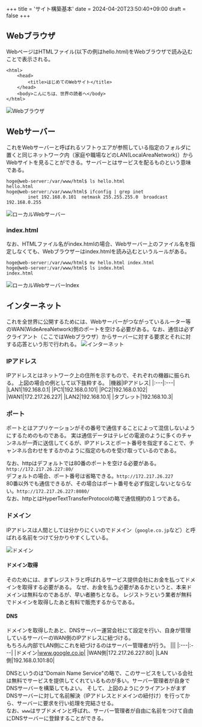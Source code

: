 +++
title = 'サイト構築基本'
date = 2024-04-20T23:50:40+09:00
draft = false
+++

## Webブラウザ
WebページはHTMLファイル(以下の例はhello.html)をWebブラウザで読み込むことで表示される。

```
<html>
    <head>
        <title>はじめてのWebサイト</title>
    </head>
    <body>こんにちは、世界の読者へ</body>
</html>
```
![Webブラウザ](/images/web-browser.png)  

## Webサーバー
これをWebサーバーと呼ばれるソフトゥエアが参照している指定のフォルダに置くと同じネットワーク内（家庭や職場などのLAN(LocalAreaNetwork)）からWebサイトを見ることができる。サーバーとはサービスを配るものという意味である。

```
hoge@web-server:/var/www/html$ ls hello.html
hello.html
hoge@web-server:/var/www/html$ ifconfig | grep inet
        inet 192.168.0.101  netmask 255.255.255.0  broadcast 192.168.0.255
```
![ローカルWebサーバー](/images/local-web-server.png)  

### index.html
なお、HTMLファイル名がindex.htmlの場合、Webサーバー上のファイル名を指定しなくても、Webブラウザーはindex.htmlを読み込むというルールがある。
```
hoge@web-server:/var/www/html$ mv hello.html index.html
hoge@web-server:/var/www/html$ ls index.html
index.html
```
![ローカルWebサーバーIndex](/images/local-web-server-index.png)

## インターネット
これを全世界に公開するためには、Webサーバーがつながっているルーター等のWAN(WideAreaNetwork)側のポートを空ける必要がある。なお、通信は必ずクライアント（ここではWebブラウザ）からサーバーに対する要求とそれに対する応答という形で行われる。
![インターネット](/images/internet.png)

### IPアドレス
IPアドレスとはネットワーク上の住所を示すもので、それぞれの機器に振られる。
上図の場合の例として以下抜粋する。
|機器|IPアドレス|
|:---|:---|
|LAN1|192.168.0.1|
|PC1|192.168.0.101|
|PC2|192.168.0.102|
|WAN1|172.217.26.227|
|LAN2|192.168.10.1|
|タブレット|192.168.10.3|

### ポート
ポートとはアプリケーションがその番号で通信することによって混信しないようにするためのものである。
実は通信データはテレビの電波のように多くのチャンネルが一斉に送信してくるが、IPアドレスとポート番号を指定することで、チャンネル合わせをするかのように指定のものを受け取っているのである。

なお、httpはデフォルトでは80番のポートを空ける必要がある。 `http://172.217.26.227:80/`  
デフォルトの場合、ポート番号は省略できる。`http://172.217.26.227`  
80番以外でも通信できるが、その場合はポート番号を必ず指定しないとならない。`http://172.217.26.227:8080/`  
なお、httpとはHyperTextTransferProtocolの略で通信規約の１つである。

### ドメイン
IPアドレスは人間としては分かりにくいのでドメイン（`google.co.jp`など）と呼ばれる名前をつけて分かりやすくしている。

![ドメイン](/images/domain.png)

#### ドメイン取得
そのためには、まずレジストラと呼ばれるサービス提供会社にお金を払ってドメインを取得する必要がある。
なぜ、お金を払う必要があるかというと、本来ドメインは無料なのであるが、早い者勝ちとなる。
レジストラという業者が無料でドメインを取得したあと有料で販売するからである。

#### DNS
ドメインを取得したあと、DNSサーバー運営会社にて設定を行い、自身が管理しているサーバーのWAN側のIPアドレスに紐づける。  
もちろん内部でLAN側にこれを紐づけるのはサーバー管理者が行う。
|||
|:---|:---|
|ドメイン|www.google.co.jp|
|WAN側|172.217.26.227:80|
|LAN側|192.168.0.101:80|

DNSというのは"Domain Name Service"の略で、このサービスをしている会社は無料でサービスを提供してくれているものが多い。サーバー管理者が自身でDNSサーバーを構築してもよい。
そして、上図のようにクライアントがまずDNSサーバーに対して名前解決（IPアドレスとドメインの紐付け）を行ってから、サーバーに要求を行い処理を完結させる。  
なお、`www`はサブドメインと呼ばれ、サーバー管理者が自由に名前をつけて自由にDNSサーバーに登録することができる。